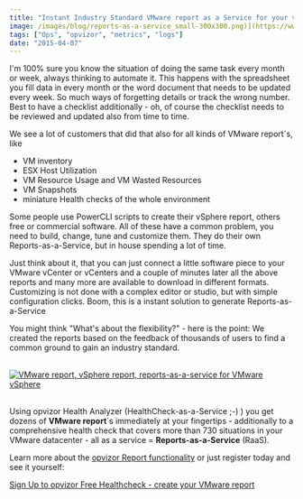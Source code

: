 ```yaml
---
title: "Instant Industry Standard VMware report as a Service for your vSphere"
image: /images/blog/reports-as-a-service_small-300x300.png)](https://www.opvizor.com/wp-content/uploads/2015/03/reports-as-a-service_small.png
tags: ["Ops", "opvizor", "metrics", "logs"]
date: "2015-04-07"
---
```


I'm 100% sure you know the situation of doing the same task every month or week, always thinking to automate it. This happens with the spreadsheet you fill data in every month or the word document that needs to be updated every week. So much ways of forgetting details or track the wrong number. Best to have a checklist additionally - oh, of course the checklist needs to be reviewed and updated also from time to time.

We see a lot of customers that did that also for all kinds of VMware report´s, like

- VM inventory
- ESX Host Utilization
- VM Resource Usage and VM Wasted Resources
- VM Snapshots
- miniature Health checks of the whole environment

Some people use PowerCLI scripts to create their vSphere report, others free or commercial software. All of these have a common problem, you need to build, change, tune and customize them. They do their own Reports-as-a-Service, but in house spending a lot of time.

Just think about it, that you can just connect a little software piece to your VMware vCenter or vCenters and a couple of minutes later all the above reports and many more are available to download in different formats. Customizing is not done with a complex editor or studio, but with simple configuration clicks. Boom, this is a instant solution to generate Reports-as-a-Service

You might think "What's about the flexibility?" - here is the point: We created the reports based on the feedback of thousands of users to find a common ground to gain an industry standard.

  [![VMware report, vSphere report, reports-as-a-service for VMware vSphere](/images/blog/reports-as-a-service_small-300x300.png)](https://www.opvizor.com/wp-content/uploads/2015/03/reports-as-a-service_small.png)  

Using opvizor Health Analyzer (HealthCheck-as-a-Service ;-) ) you get dozens of **VMware report**´s immediately at your fingertips - additionally to a comprehensive health check that covers more than 730 situations in your VMware datacenter - all as a service = **Reports-as-a-Service** (RaaS).

Learn more about the [opvizor Report functionality](/vmware-reports-as-a-service-raas-for-your-vsphere/) or just register today and see it yourself:

[Sign Up to opvizor Free Healthcheck - create your VMware report](https://www.opvizor.com/register/ "Register – Sign up for the #1 VMware Health analyzer")
